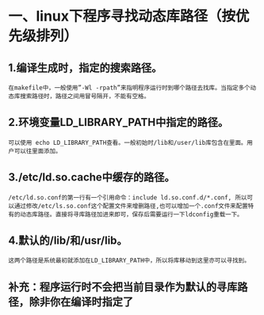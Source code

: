
一、linux下程序寻找动态库路径（按优先级排列）
==========================================

1.编译生成时，指定的搜索路径。
--
    在makefile中，一般使用”-Wl -rpath”来指明程序运行时到哪个路径去找库。当指定多个动态库搜索路径时，路径之间用冒号隔开，不能有空格。

2.环境变量LD_LIBRARY_PATH中指定的路径。
--
    可以使用 echo LD_LIBRARY_PATH查看。一般初始时/lib和/user/lib库包含在里面。用户可以往里面添加。

3./etc/ld.so.cache中缓存的路径。
--
    /etc/ld.so.conf的第一行有一个引用命令：include ld.so.conf.d/*.conf, 所以可以通过修改/etc/ls.so.conf这个配置文件来增删路径,也可以增加一个.conf文件来配置特有的动态库路径。直接将寻库路径加进来即可，保存后需要运行一下ldconfig重载一下。

4.默认的/lib/和/usr/lib。
--
    这两个路径是系统最初就添加在LD_LIBRARY_PATH中，所以将库移动到这里亦可以寻找到。
  
补充：程序运行时不会把当前目录作为默认的寻库路径，除非你在编译时指定了
--
